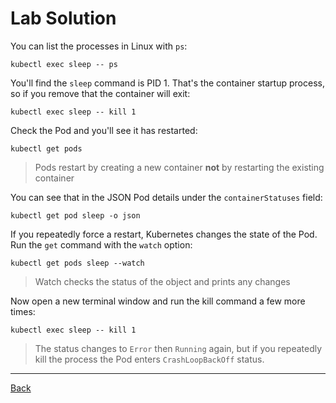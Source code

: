 # Lab Solution

You can list the processes in Linux with `ps`:

```
kubectl exec sleep -- ps
```

You'll find the `sleep` command is PID 1. That's the container startup process, so if you remove that the container will exit:

```
kubectl exec sleep -- kill 1
```

Check the Pod and you'll see it has restarted:

```
kubectl get pods
```

> Pods restart by creating a new container **not** by restarting the existing container

You can see that in the JSON Pod details under the `containerStatuses` field:

```
kubectl get pod sleep -o json
```

If you repeatedly force a restart, Kubernetes changes the state of the Pod. Run the `get` command with the `watch` option:

```
kubectl get pods sleep --watch
```

> Watch checks the status of the object and prints any changes

Now open a new terminal window and run the kill command a few more times:

```
kubectl exec sleep -- kill 1
```

> The status changes to `Error` then `Running` again, but if you repeatedly kill the process the Pod enters `CrashLoopBackOff` status.


---

[Back](./)